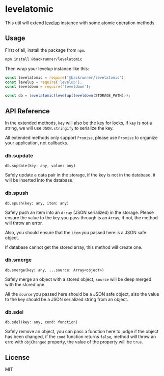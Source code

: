 # levelatomic

This util will extend [levelup](https://github.com/Level/levelup) instance with some atomic operation methods.

## Usage

First of all, install the package from `npm`.

```bash
npm install @backrunner/levelatomic
```

Then wrap your levelup instance like this:

```js
const levelatomic = require('@backrunner/levelatomic');
const levelup = require('levelup');
const leveldown = require('leveldown');

const db = levelatomic(levelup(leveldown(STORAGE_PATH)));
```

## API Reference

In the extended methods, `key` will also be the key for locks, if `key` is not a string, we will use `JSON.stringify` to serialize the key.

All extended methods only support `Promise`, please use `Promise` to organize your application, not callbacks.

### db.supdate

`db.supdate(key: any, value: any)`

Safely update a data pair in the storage, if the key is not in the database, it will be inserted into the database.

### db.spush

`db.spush(key: any, item: any)`

Safely push an item into an `Array` (JSON serialized) in the storage. Please ensure the value to the key you pass through is an `Array`, if not, the method will throw an error.

Also, you should ensure that the `item` you passed here is a JSON safe object.

If database cannot get the stored array, this method will create one.

### db.smerge

`db.smerge(key: any, ...source: Array<object>)`

Safely merge an object with a stored object, `source` will be deep merged with the stored one.

All the `source` you passed here should be a JSON safe object, also the value to the key should be a JSON serialized string from an object.

### db.sdel

`db.sdel(key: any, cond: function)`

Safely remove an object, you can pass a function here to judge if the object has been changed, if the `cond` function returns `false`, method will throw an erro with `objChanged` property, the value of the property will be `true`.

## License

MIT
